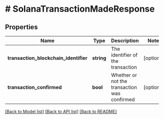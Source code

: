 # # SolanaTransactionMadeResponse

## Properties

Name | Type | Description | Notes
------------ | ------------- | ------------- | -------------
**transaction_blockchain_identifier** | **string** | The identifier of the transaction | [optional]
**transaction_confirmed** | **bool** | Whether or not the transaction was confirmed | [optional]

[[Back to Model list]](../../README.md#models) [[Back to API list]](../../README.md#endpoints) [[Back to README]](../../README.md)
